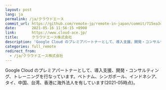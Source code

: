 ```yaml
---
layout: post
lang: ja
permalink: /ja/クラウドエース
commit_url: https://github.com/remote-jp/remote-in-japan/commit/715ea3c66d95412cde39f96216ec533f58972dbc
date:       2021-05-16 11:56:15 +0900
link:       https://www.cloud-ace.jp/
title:      クラウドエース株式会社
description: 'Google Cloud のプレミアパートナーとして、導入支援、開発・コンサルティング、トレーニングを行なっています。ベトナム、シンガポール、インドネシア、タイ、中国、台湾、香港に海外法人を有しています(2021-05時点)。'
categories: full_remote
redirect_from:
  - /ja/クラウドエース株式会社
---
```


<p>Google Cloud のプレミアパートナーとして、導入支援、開発・コンサルティング、トレーニングを行なっています。ベトナム、シンガポール、インドネシア、タイ、中国、台湾、香港に海外法人を有しています(2021-05時点)。</p>
